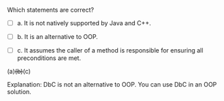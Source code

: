 <panel header="{{ icon_Q_A }} Statements about the Design-by-contract approach">

Which statements are correct?

- [ ] a. It is not natively supported by Java and C++.
- [ ] b. It is an alternative to OOP.
- [ ] c. It assumes the caller of a method is responsible for ensuring all preconditions are met.


<panel type="seamless" header="{{ icon_A }} Answer" minimized>

(a)~~(b)~~(c)

Explanation: DbC is not an alternative to OOP. You can use DbC in an OOP solution.

</panel>
</panel>
